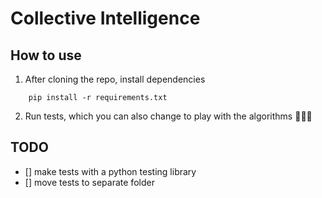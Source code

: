 # Collective Intelligence

## How to use

1. After cloning the repo, install dependencies

```
    pip install -r requirements.txt
```

2. Run tests, which you can also change to play with the algorithms 💁🏽‍♀️

## TODO

- [] make tests with a python testing library
- [] move tests to separate folder
